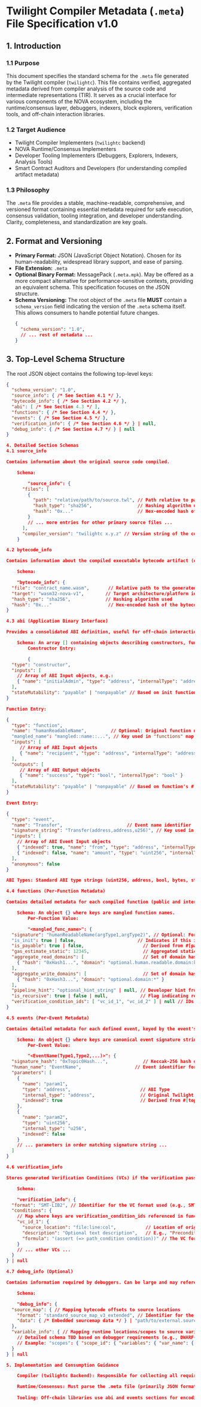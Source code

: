 # Twilight Compiler Metadata (`.meta`) File Specification v1.0

## 1. Introduction

### 1.1 Purpose

This document specifies the standard schema for the `.meta` file generated by the Twilight compiler (`twilightc`). This file contains verified, aggregated metadata derived from compiler analysis of the source code and intermediate representations (TIR). It serves as a crucial interface for various components of the NOVA ecosystem, including the runtime/consensus layer, debuggers, indexers, block explorers, verification tools, and off-chain interaction libraries.

### 1.2 Target Audience

* Twilight Compiler Implementers (`twilightc` backend)
* NOVA Runtime/Consensus Implementers
* Developer Tooling Implementers (Debuggers, Explorers, Indexers, Analysis Tools)
* Smart Contract Auditors and Developers (for understanding compiled artifact metadata)

### 1.3 Philosophy

The `.meta` file provides a stable, machine-readable, comprehensive, and versioned format containing essential metadata required for safe execution, consensus validation, tooling integration, and developer understanding. Clarity, completeness, and standardization are key goals.

## 2. Format and Versioning

* **Primary Format:** JSON (JavaScript Object Notation). Chosen for its human-readability, widespread library support, and ease of parsing.
* **File Extension:** `.meta`
* **Optional Binary Format:** MessagePack (`.meta.mpk`). May be offered as a more compact alternative for performance-sensitive contexts, providing an equivalent schema. This specification focuses on the JSON structure.
* **Schema Versioning:** The root object of the `.meta` file **MUST** contain a `schema_version` field indicating the version of the `.meta` schema itself. This allows consumers to handle potential future changes.
    ```json
    {
      "schema_version": "1.0",
      // ... rest of metadata ...
    }
    ```

## 3. Top-Level Schema Structure

The root JSON object contains the following top-level keys:

```json
{
  "schema_version": "1.0",
  "source_info": { /* See Section 4.1 */ },
  "bytecode_info": { /* See Section 4.2 */ },
  "abi": [ /* See Section 4.3 */ ],
  "functions": { /* See Section 4.4 */ },
  "events": { /* See Section 4.5 */ },
  "verification_info": { /* See Section 4.6 */ } | null,
  "debug_info": { /* See Section 4.7 */ } | null
}

4. Detailed Section Schemas
4.1 source_info

Contains information about the original source code compiled.

    Schema:

        "source_info": {
      "files": [
        {
          "path": "relative/path/to/source.twl", // Path relative to package root
          "hash_type": "sha256",                 // Hashing algorithm used
          "hash": "0x..."                        // Hex-encoded hash of the source file content
        }
        // ... more entries for other primary source files ...
      ],
      "compiler_version": "twilightc x.y.z" // Version string of the compiler used
    }

4.2 bytecode_info

Contains information about the compiled executable bytecode artifact (e.g., WASM).

    Schema:

    "bytecode_info": {
  "file": "contract_name.wasm",       // Relative path to the generated bytecode file
  "target": "wasm32-nova-v1",        // Target architecture/platform identifier
  "hash_type": "sha256",             // Hashing algorithm used
  "hash": "0x..."                     // Hex-encoded hash of the bytecode file content
}

4.3 abi (Application Binary Interface)

Provides a consolidated ABI definition, useful for off-chain interaction libraries. Follows conventions similar to Ethereum ABI JSON format where applicable.

    Schema: An array [] containing objects describing constructors, functions, and events.
        Constructor Entry:

        {
  "type": "constructor",
  "inputs": [
    // Array of ABI Input objects, e.g.:
    { "name": "initialAdmin", "type": "address", "internalType": "address" }
  ],
  "stateMutability": "payable" | "nonpayable" // Based on init function's #[payable]
}

Function Entry:

{
  "type": "function",
  "name": "humanReadableName",         // Optional: Original function name
  "mangled_name": "mangled::name::...", // Key used in "functions" map
  "inputs": [
     // Array of ABI Input objects
     { "name": "recipient", "type": "address", "internalType": "address" }
  ],
  "outputs": [
     // Array of ABI Output objects
     { "name": "success", "type": "bool", "internalType": "bool" }
  ],
  "stateMutability": "payable" | "nonpayable" // Based on function's #[payable]
}

Event Entry:

{
  "type": "event",
  "name": "Transfer",                        // Event name identifier
  "signature_string": "Transfer(address,address,u256)", // Key used in "events" map
  "inputs": [
    // Array of ABI Event Input objects
    { "indexed": true, "name": "from", "type": "address", "internalType": "address" },
    { "indexed": false, "name": "amount", "type": "uint256", "internalType": "u256" }
  ],
  "anonymous": false
}

ABI Types: Standard ABI type strings (uint256, address, bool, bytes, string, tuple, bytes32, arrays T[] or T[N], etc.). internalType specifies the original Twilight type.

4.4 functions (Per-Function Metadata)

Contains detailed metadata for each compiled function (public and internal), keyed by the function's unique mangled name. Required by runtime and consensus layers.

    Schema: An object {} where keys are mangled function names.
        Per-Function Value:

        "<mangled_func_name>": {
  "signature": "humanReadableName(argType1,argType2)", // Optional: For display/debugging
  "is_init": true | false,                       // Indicates if this is the contract constructor
  "is_payable": true | false,                      // Derived from #[payable] annotation
  "gas_estimate_static": 12345,                    // Aggregated static gas estimate (base cost)
  "aggregate_read_domains": [                      // Set of domain hashes read (transitively)
    { "hash": "0xHash1...", "domain": "optional.human.readable.domain:key" } // Domain string is optional
  ],
  "aggregate_write_domains": [                     // Set of domain hashes written (transitively)
    { "hash": "0xHash3...", "domain": "optional.domain:*" }
  ],
  "pipeline_hint": "optional_hint_string" | null, // Developer hint from #[pipeline]
  "is_recursive": true | false | null,            // Flag indicating recursion (null if not analyzed/applicable)
  "verification_condition_ids": [ "vc_id_1", "vc_id_2" ] | null // IDs linking to verification_info section
}

4.5 events (Per-Event Metadata)

Contains detailed metadata for each defined event, keyed by the event's canonical signature string. Required for off-chain decoding and indexing.

    Schema: An object {} where keys are canonical event signature strings (e.g., "Transfer(address,address,u256)").
        Per-Event Value:

        "<EventName(Type1,Type2,...)>": {
  "signature_hash": "0xTopic0Hash...",             // Keccak-256 hash of the signature string (implicit first topic)
  "human_name": "EventName",                    // Event identifier for display
  "parameters": [
    {
      "name": "param1",
      "type": "address",                          // ABI Type
      "internal_type": "address",                 // Original Twilight Type
      "indexed": true                             // Derived from #[topic]
    },
    {
      "name": "param2",
      "type": "uint256",
      "internal_type": "u256",
      "indexed": false
    }
    // ... parameters in order matching signature string ...
  ]
}

4.6 verification_info

Stores generated Verification Conditions (VCs) if the verification pass was enabled. null if verification info was not generated.

    Schema:

    "verification_info": {
  "format": "SMT-LIB2", // Identifier for the VC format used (e.g., SMT-LIB 2)
  "conditions": {
    // Map where keys are verification_condition_ids referenced in function metadata
    "vc_id_1": {
      "source_location": "file:line:col",           // Location of original assert_* statement
      "description": "Optional text description",   // E.g., "Precondition for function X"
      "formula": "(assert (=> path_condition condition))" // The VC formula itself, or reference
    }
    // ... other VCs ...
  }
} | null

4.7 debug_info (Optional)

Contains information required by debuggers. Can be large and may reference external files. null if not compiled with debug information.

    Schema:

    "debug_info": {
  "source_map": { // Mapping bytecode offsets to source locations
    "format": "standard_source_map_v3_extended", // Identifier for the source map format used
    "data": { /* Embedded sourcemap data */ } | "path/to/external.sourcemap" // Data or reference
  },
  "variable_info": { // Mapping runtime locations/scopes to source variables
    // Detailed schema TBD based on debugger requirements (e.g., DWARF-like info)
    // Example: "scopes": { "scope_id": { "variables": { "var_name": { "type": "u64", "location": ... } } } }
  }
} | null

5. Implementation and Consumption Guidance

    Compiler (twilightc Backend): Responsible for collecting all required metadata during compilation (analysis results, source info, bytecode hash) and serializing it into the .meta file according to this schema. Consistency across sections (e.g., ABI vs. function signatures) is crucial.

    Runtime/Consensus: Must parse the .meta file (primarily JSON format). Critically uses bytecode_info.hash for verification and functions.<mangled_name>.aggregate_read_domains / aggregate_write_domains for validating transaction metadata and controlling parallel execution scheduling/locking.
    
    Tooling: Off-chain libraries use abi and events sections for encoding calls and decoding logs. Debuggers rely heavily on debug_info (especially source_map). Verification tools consume verification_info. Explorers utilize various sections for display purposes.